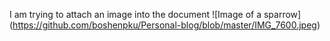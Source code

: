 I am trying to attach an image into the document
![Image of a sparrow]
(https://github.com/boshenpku/Personal-blog/blob/master/IMG_7600.jpeg)
